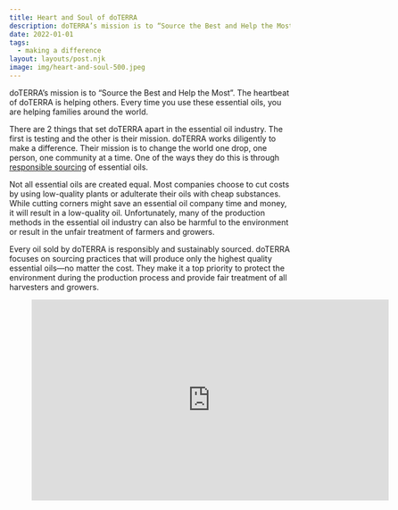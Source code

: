 ```yaml
---
title: Heart and Soul of doTERRA
description: doTERRA’s mission is to “Source the Best and Help the Most”. The heartbeat of doTERRA is helping others. Every time you use these essential oils, you are helping families around the world.
date: 2022-01-01
tags:
  - making a difference
layout: layouts/post.njk
image: img/heart-and-soul-500.jpeg
---
```


doTERRA’s mission is to “Source the Best and Help the Most”. The heartbeat of doTERRA is helping others. Every time you use these essential oils, you are helping families around the world.

There are 2 things that set doTERRA apart in the essential oil industry. The first is testing and the other is their mission. doTERRA works diligently to make a difference. Their mission is to change the world one drop, one person, one community at a time. One of the ways they do this is through [responsible sourcing](https://sourcetoyou.com/en) of essential oils.

Not all essential oils are created equal. Most companies choose to cut costs by using low-quality plants or adulterate their oils with cheap substances. While cutting corners might save an essential oil company time and money, it will result in a low-quality oil. Unfortunately, many of the production methods in the essential oil industry can also be harmful to the environment or result in the unfair treatment of farmers and growers.

Every oil sold by doTERRA is responsibly and sustainably sourced. doTERRA focuses on sourcing practices that will produce only the highest quality essential oils—no matter the cost. They make it a top priority to protect the environment during the production process and provide fair treatment of all harvesters and growers.

<figure class="video-container">
<iframe loading="lazy" src="https://www.youtube.com/embed/Jbiu-Duwo2k?wmode=transparent&amp;modestbranding=1&amp;autohide=1&amp;showinfo=0&amp;rel=0" width="640" height="360" frameborder="0" title="Impacting Lives with doTERRA Co-Impact Sourcing"  webkitallowfullscreen="" mozallowfullscreen="" allowfullscreen=""></iframe>
</figure>
